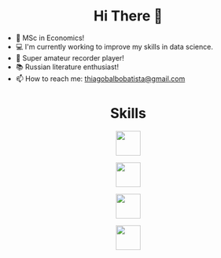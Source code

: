 <h1 align="center">Hi There 👋 </h1>

- 💸 MSc in Economics!
- 💻 I'm currently working to improve my skills in data science.
- 🎵 Super amateur recorder player!
- 📚 Russian literature enthusiast!
- 📫 How to reach me: thiagobalbobatista@gmail.com


<h1 align="center">Skills</h1>

<p align="center">
  <img width="50" src="https://camo.githubusercontent.com/c941c038e9963f2716177d41cc02ad0d9c41fe0481ec188836b6303572b586d7/68747470733a2f2f75706c6f61642e77696b696d656469612e6f72672f77696b6970656469612f636f6d6d6f6e732f7468756d622f632f63332f507974686f6e2d6c6f676f2d6e6f746578742e7376672f3130323470782d507974686f6e2d6c6f676f2d6e6f746578742e7376672e706e67">
</p>

<p align="center">
  <img width="50" src="https://camo.githubusercontent.com/e5a72160e5e0fa14ea9e1f26dfdbe4304fcaf85fa891aa61c89eafea8679ed28/68747470733a2f2f75706c6f61642e77696b696d656469612e6f72672f77696b6970656469612f636f6d6d6f6e732f7468756d622f632f63662f4e65775f506f7765725f42495f4c6f676f2e7376672f3132303070782d4e65775f506f7765725f42495f4c6f676f2e7376672e706e67">
</p>

<p align="center">
  <img width="50" src="https://www.r-project.org/logo/Rlogo.svg">
</p> 

<p align="center">
  <img width="50" src="https://upload.wikimedia.org/wikipedia/commons/9/97/Sqlite-square-icon.svg">
</p>




<!--
**ThiagoBalbo16/thiagobalbo16** is a ✨ _special_ ✨ repository because its `README.md` (this file) appears on your GitHub profile.

Here are some ideas to get you started:

- 🔭 I’m currently working on ...
- 🌱 I’m currently learning ...
- 👯 I’m looking to collaborate on ...
- 🤔 I’m looking for help with ...
- 💬 Ask me about ...
- 📫 How to reach me: ...
- 😄 Pronouns: ...
- ⚡ Fun fact: ...
-->

